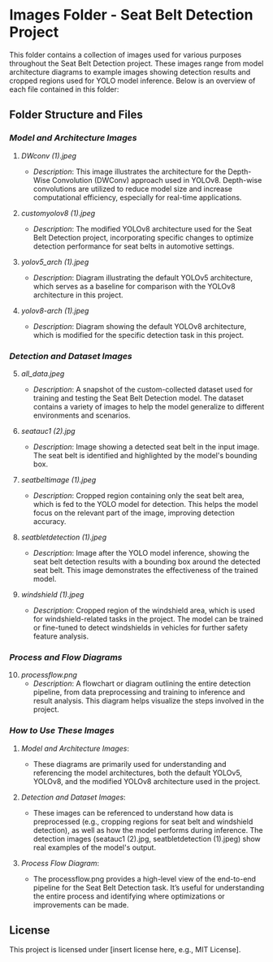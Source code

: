 # Images Folder - Seat Belt Detection Project

This folder contains a collection of images used for various purposes throughout the Seat Belt Detection project. These images range from model architecture diagrams to example images showing detection results and cropped regions used for YOLO model inference. Below is an overview of each file contained in this folder:

## Folder Structure and Files

### *Model and Architecture Images*

1. *DWconv (1).jpeg*  
   - *Description*: This image illustrates the architecture for the Depth-Wise Convolution (DWConv) approach used in YOLOv8. Depth-wise convolutions are utilized to reduce model size and increase computational efficiency, especially for real-time applications.

2. *customyolov8 (1).jpeg*  
   - *Description*: The modified YOLOv8 architecture used for the Seat Belt Detection project, incorporating specific changes to optimize detection performance for seat belts in automotive settings.

3. *yolov5_arch (1).jpeg*  
   - *Description*: Diagram illustrating the default YOLOv5 architecture, which serves as a baseline for comparison with the YOLOv8 architecture in this project.

4. *yolov8-arch (1).jpeg*  
   - *Description*: Diagram showing the default YOLOv8 architecture, which is modified for the specific detection task in this project.

### *Detection and Dataset Images*

5. *all_data.jpeg*  
   - *Description*: A snapshot of the custom-collected dataset used for training and testing the Seat Belt Detection model. The dataset contains a variety of images to help the model generalize to different environments and scenarios.

6. *seatauc1 (2).jpg*  
   - *Description*: Image showing a detected seat belt in the input image. The seat belt is identified and highlighted by the model's bounding box.

7. *seatbeltimage (1).jpeg*  
   - *Description*: Cropped region containing only the seat belt area, which is fed to the YOLO model for detection. This helps the model focus on the relevant part of the image, improving detection accuracy.

8. *seatbletdetection (1).jpeg*  
   - *Description*: Image after the YOLO model inference, showing the seat belt detection results with a bounding box around the detected seat belt. This image demonstrates the effectiveness of the trained model.

9. *windshield (1).jpeg*  
   - *Description*: Cropped region of the windshield area, which is used for windshield-related tasks in the project. The model can be trained or fine-tuned to detect windshields in vehicles for further safety feature analysis.

### *Process and Flow Diagrams*

10. *processflow.png*  
    - *Description*: A flowchart or diagram outlining the entire detection pipeline, from data preprocessing and training to inference and result analysis. This diagram helps visualize the steps involved in the project.

### *How to Use These Images*

1. *Model and Architecture Images*:  
   - These diagrams are primarily used for understanding and referencing the model architectures, both the default YOLOv5, YOLOv8, and the modified YOLOv8 architecture used in the project.

2. *Detection and Dataset Images*:  
   - These images can be referenced to understand how data is preprocessed (e.g., cropping regions for seat belt and windshield detection), as well as how the model performs during inference. The detection images (seatauc1 (2).jpg, seatbletdetection (1).jpeg) show real examples of the model's output.

3. *Process Flow Diagram*:  
   - The processflow.png provides a high-level view of the end-to-end pipeline for the Seat Belt Detection task. It’s useful for understanding the entire process and identifying where optimizations or improvements can be made.

## License

This project is licensed under [insert license here, e.g., MIT License].
